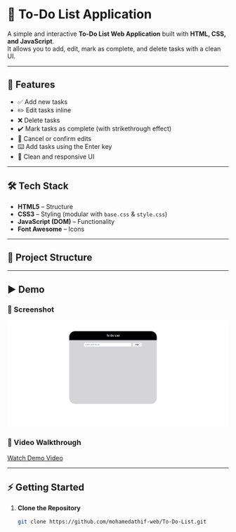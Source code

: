 # 📝 To-Do List Application  

A simple and interactive **To-Do List Web Application** built with **HTML, CSS, and JavaScript**.  
It allows you to add, edit, mark as complete, and delete tasks with a clean UI.  

---

## 🚀 Features
- ✅ Add new tasks  
- ✏️ Edit tasks inline  
- ❌ Delete tasks  
- ✔️ Mark tasks as complete (with strikethrough effect)  
- 🔄 Cancel or confirm edits  
- ⌨️ Add tasks using the Enter key  
- 🎨 Clean and responsive UI  

---

## 🛠️ Tech Stack
- **HTML5** – Structure  
- **CSS3** – Styling (modular with `base.css` & `style.css`)  
- **JavaScript (DOM)** – Functionality  
- **Font Awesome** – Icons  

---

## 📂 Project Structure

---

## ▶️ Demo  

### 📸 Screenshot  
![To-Do List Demo](demo/image.png)  

### 🎥 Video Walkthrough  
[Watch Demo Video](demo/video.mp4)  

---

## ⚡ Getting Started  

1. **Clone the Repository**  
   ```bash
   git clone https://github.com/mohamedathif-web/To-Do-List.git
